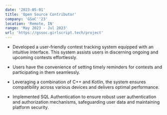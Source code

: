 ```yaml
---
date: '2023-05-01'
title: 'Open Source Contributor'
company: 'GSoC''23'
location: 'Remote, IN'
range: 'May 2023 - Jul 2023'
url: 'https://gssoc.girlscript.tech/project'
---
```


- Developed a user-friendly contest tracking system equipped with an intuitive interface. This system assists users in discerning ongoing and upcoming contests effortlessly.

- Users have the convenience of setting timely reminders for contests and participating in them seamlessly.

- Leveraging a combination of C++ and Kotlin, the system ensures compatibility across various devices and delivers optimal performance.

- Implemented SQL Authentication to ensure robust user authentication and authorization mechanisms, safeguarding user data and maintaining platform security.
